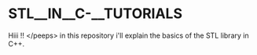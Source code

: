 # STL__IN__C-__TUTORIALS
Hiii !! &lt;/peeps> in this repository i'll explain the basics of the STL library in C++. 
